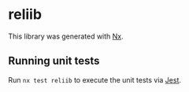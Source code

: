 # reliib

This library was generated with [Nx](https://nx.dev).

## Running unit tests

Run `nx test reliib` to execute the unit tests via [Jest](https://jestjs.io).
